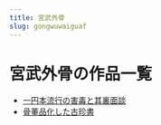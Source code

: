 ```yaml
---
title: 宮武外骨
slug: gongwuwaiguaf
---
```


# 宮武外骨の作品一覧

- [一円本流行の害毒と其裏面談](yiyuanbenliuxingnohaidutoqilimiantan04)
- [骨董品化した古珍書](gudongpinhuashitaguzhenshucc)
